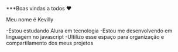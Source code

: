 ***Boas vindas a todos ❤
 
Meu nome é Kevilly 

-Estou estudando Alura em tecnologia 
-Estou me desenvolvendo em linguagem no javascript
-Ultilizo esse espaço para organização e compartilamento dos meus projetos 
